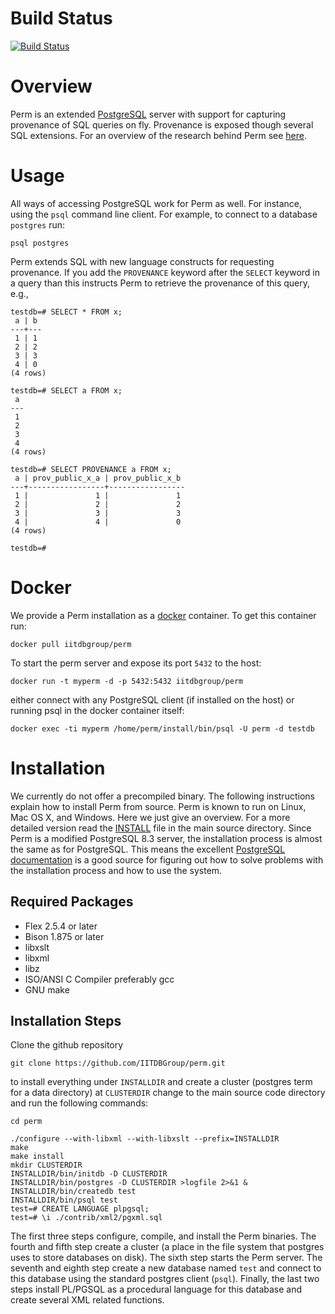# Build Status

[![Build Status](https://travis-ci.org/IITDBGroup/perm.svg?branch=master)](https://travis-ci.org/IITDBGroup/perm)

# Overview

Perm is an extended [PostgreSQL](https://www.postgresql.org/) server with support for capturing provenance of SQL queries on fly. Provenance is exposed though several SQL extensions. For an overview of the research behind Perm see [here](http://www.cs.iit.edu/%7edbgroup/research/perm.php#permstart).

# Usage

All ways of accessing PostgreSQL work for Perm as well. For instance, using the `psql` command line client. For example, to connect to a database `postgres` run:

~~~
psql postgres
~~~

Perm extends SQL with new language constructs for requesting provenance. If you add the `PROVENANCE` keyword after the `SELECT` keyword in a query than this instructs Perm to retrieve the provenance of this query, e.g.,

~~~
testdb=# SELECT * FROM x;
 a | b 
---+---
 1 | 1
 2 | 2
 3 | 3
 4 | 0
(4 rows)

testdb=# SELECT a FROM x;
 a 
---
 1
 2
 3
 4
(4 rows)

testdb=# SELECT PROVENANCE a FROM x;
 a | prov_public_x_a | prov_public_x_b 
---+-----------------+-----------------
 1 |               1 |               1
 2 |               2 |               2
 3 |               3 |               3
 4 |               4 |               0
(4 rows)

testdb=# 
~~~

# Docker

We provide a Perm installation as a [docker](https://www.docker.com/) container. To get this container run:

~~~
docker pull iitdbgroup/perm
~~~

To start the perm server and expose its port `5432` to the host:

~~~
docker run -t myperm -d -p 5432:5432 iitdbgroup/perm
~~~

either connect with any PostgreSQL client (if installed on the host) or running psql in the docker container itself:

~~~
docker exec -ti myperm /home/perm/install/bin/psql -U perm -d testdb
~~~

# Installation

We currently do not offer a precompiled binary. The following instructions explain how to install Perm from source. Perm is known to run on Linux, Mac OS X, and Windows. Here we just give an overview. For a more detailed version read the [INSTALL](https://github.com/IITDBGroup/perm/blob/master/INSTALL) file in the main source directory. Since Perm is a modified PostgreSQL 8.3 server, the installation process is almost the same as for PostgreSQL. This means the excellent [PostgreSQL documentation](https://www.postgresql.org/docs/8.3/static/index.html) is a good source for figuring out how to solve problems with the installation process and how to use the system.

## Required Packages

* Flex 2.5.4 or later
* Bison 1.875 or later
* libxslt
* libxml
* libz
* ISO/ANSI C Compiler preferably gcc
* GNU make



## Installation Steps

Clone the github repository

~~~
git clone https://github.com/IITDBGroup/perm.git
~~~

to install everything under `INSTALLDIR` and create a cluster (postgres term for a data directory) at `CLUSTERDIR` change to the main source code directory and run the following commands:

~~~
cd perm
~~~

~~~
./configure --with-libxml --with-libxslt --prefix=INSTALLDIR
make
make install
mkdir CLUSTERDIR
INSTALLDIR/bin/initdb -D CLUSTERDIR
INSTALLDIR/bin/postgres -D CLUSTERDIR >logfile 2>&1 &
INSTALLDIR/bin/createdb test
INSTALLDIR/bin/psql test
test=# CREATE LANGUAGE plpgsql;
test=# \i ./contrib/xml2/pgxml.sql
~~~

The first three steps configure, compile, and install the Perm binaries. The fourth and fifth step create a cluster (a place in the file system that postgres uses to store databases on disk). The sixth step starts the Perm server. The seventh and eighth step create a new database named `test` and connect to this database using the standard postgres client (`psql`). Finally, the last two steps install PL/PGSQL as a procedural language for this database and create several XML related functions.

